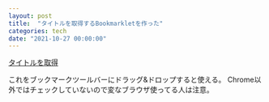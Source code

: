 ```yaml
---
layout: post
title:  "タイトルを取得するBookmarkletを作った"
categories: tech
date: "2021-10-27 00:00:00"
---
```



<a class="btn btn-success" href="javascript:javascript%3A!function(a)%7Bvar%20b%3Ddocument.createElement(%22textarea%22)%2Cc%3Ddocument.getSelection()%3Bb.textContent%3Da%2Cdocument.body.appendChild(b)%2Cc.removeAllRanges()%2Cb.select()%2Cdocument.execCommand(%22copy%22)%2Cc.removeAllRanges()%2Cdocument.body.removeChild(b)%7D(document.title)%3Bvoid(0);">タイトルを取得</a>

これをブックマークツールバーにドラッグ&ドロップすると使える。
Chrome以外ではチェックしていないので変なブラウザ使ってる人は注意。
